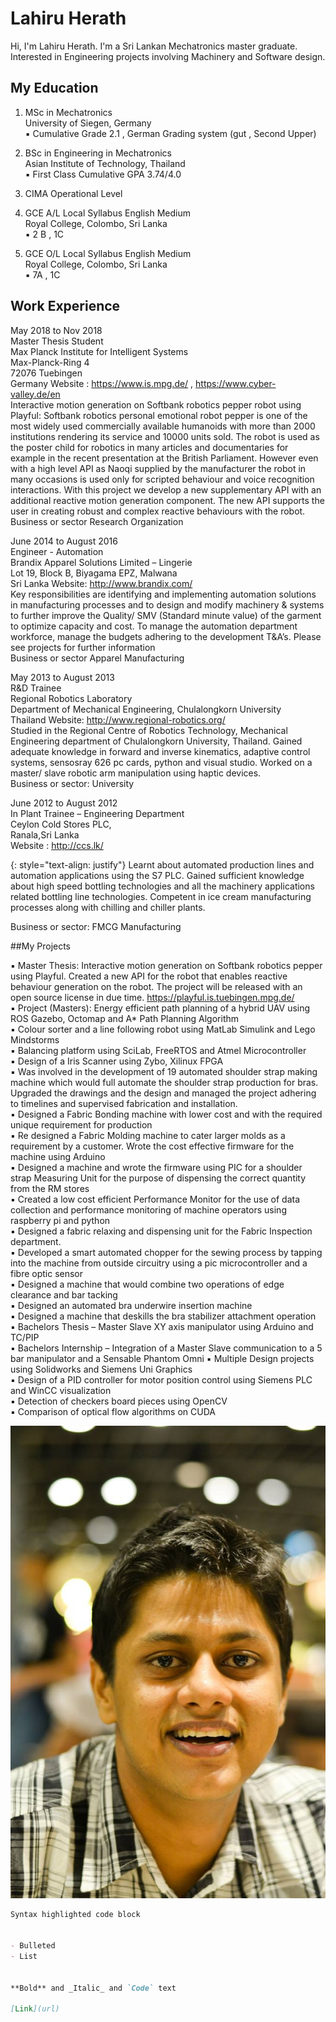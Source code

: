 # Lahiru Herath

Hi, I'm Lahiru Herath. I'm a Sri Lankan Mechatronics master graduate. Interested in Engineering projects involving Machinery and Software design. 


## My Education

1.  MSc in Mechatronics<br/>
    University of Siegen, Germany<br/>
    ▪ Cumulative Grade 2.1 , German Grading system (gut , Second Upper)

2.  BSc in Engineering in Mechatronics<br/>
    Asian Institute of Technology, Thailand<br/>
    ▪ First Class Cumulative GPA 3.74/4.0

3.  CIMA Operational Level

4.  GCE A/L Local Syllabus English Medium<br/>
    Royal College, Colombo, Sri Lanka<br/>
    ▪ 2 B , 1C
    
5.  GCE O/L Local Syllabus English Medium<br/>
    Royal College, Colombo, Sri Lanka<br/>
    ▪ 7A , 1C

## Work Experience 

May 2018 to Nov 2018<br/>
Master Thesis Student<br/>
Max Planck Institute for Intelligent Systems<br/>
Max-Planck-Ring 4<br/>
72076 Tuebingen<br/>
Germany Website : https://www.is.mpg.de/ , https://www.cyber-valley.de/en<br/>
Interactive motion generation on Softbank robotics pepper robot using Playful: Softbank robotics personal emotional robot pepper is one of the most widely used commercially available humanoids with more than 2000 institutions rendering its service and 10000 units sold. The robot is used as the poster child for robotics in many articles and documentaries for example in the recent presentation at the British Parliament. However even with a high level API as Naoqi supplied by the manufacturer the robot in many occasions is used only for scripted behaviour and voice recognition interactions. With this project we develop a new supplementary API with an additional reactive motion generation component. The new API supports the user in creating robust and complex reactive behaviours with the robot.<br/>
Business or sector Research Organization

June 2014 to August 2016<br/>
Engineer - Automation<br/>
Brandix Apparel Solutions Limited – Lingerie<br/>
Lot 19, Block B, Biyagama EPZ, Malwana<br/>
Sri Lanka Website: http://www.brandix.com/<br/>
Key responsibilities are identifying and implementing automation solutions in manufacturing processes and to design and modify machinery & systems to further improve the Quality/ SMV (Standard minute value) of the garment to optimize capacity and cost. To manage the automation department workforce, manage the budgets adhering to the development T&A’s. Please see projects for further information<br/>
Business or sector Apparel Manufacturing

May 2013 to August 2013<br/>
R&D Trainee<br/>
Regional Robotics Laboratory<br/>
Department of Mechanical Engineering, Chulalongkorn University<br/>
Thailand Website: http://www.regional-robotics.org/<br/>
Studied in the Regional Centre of Robotics Technology, Mechanical Engineering department of Chulalongkorn University, Thailand. Gained adequate knowledge in forward and inverse kinematics, adaptive control systems, sensosray 626 pc cards, python and visual studio. Worked on a master/ slave robotic arm manipulation using haptic devices.<br/>
Business or sector: University

June 2012 to August 2012<br/>
In Plant Trainee – Engineering Department<br/>
Ceylon Cold Stores PLC,<br/>
Ranala,Sri Lanka<br/>
Website : http://ccs.lk/<br/>

{: style="text-align: justify"}
Learnt about automated production lines and automation applications using the S7 PLC. Gained sufficient knowledge about high speed bottling technologies and all the machinery applications related bottling line technologies. Competent in ice cream manufacturing processes along with chilling and chiller plants.<br/>

Business or sector: FMCG Manufacturing

##My Projects

▪   Master Thesis: Interactive motion generation on Softbank robotics pepper using Playful. Created a new API for the robot that enables reactive behaviour generation on the robot. The project will be released with an open source license in due time. https://playful.is.tuebingen.mpg.de/<br/>
▪   Project (Masters): Energy efficient path planning of a hybrid UAV using ROS Gazebo, Octomap and A* Path Planning Algorithm<br/>
▪   Colour sorter and a line following robot using MatLab Simulink and Lego Mindstorms<br/>
▪   Balancing platform using SciLab, FreeRTOS and Atmel Microcontroller<br/>
▪   Design of a Iris Scanner using Zybo, Xilinux FPGA<br/>
▪   Was involved in the development of 19 automated shoulder strap making machine which would full automate the shoulder strap production for bras. Upgraded the drawings and the design and managed the project adhering to timelines and supervised fabrication and installation.<br/>
▪   Designed a Fabric Bonding machine with lower cost and with the required unique requirement for production<br/>
▪   Re designed a Fabric Molding machine to cater larger molds as a requirement by a customer. Wrote the cost effective firmware for the machine using Arduino<br/>
▪   Designed a machine and wrote the firmware using PIC for a shoulder strap Measuring Unit for the purpose of dispensing the correct quantity from the RM stores<br/>
▪   Created a low cost efficient Performance Monitor for the use of data collection and performance monitoring of machine operators using raspberry pi and python<br/>
▪   Designed a fabric relaxing and dispensing unit for the Fabric Inspection department.<br/>
▪   Developed a smart automated chopper for the sewing process by tapping into the machine from outside circuitry using a pic microcontroller and a fibre optic sensor<br/>
▪   Designed a machine that would combine two operations of edge clearance and bar tacking<br/>
▪   Designed an automated bra underwire insertion machine<br/>
▪   Designed a machine that deskills the bra stabilizer attachment operation<br/>
▪   Bachelors Thesis – Master Slave XY axis manipulator using Arduino and TC/PIP<br/>
▪   Bachelors Internship – Integration of a Master Slave communication to a 5 bar manipulator and a Sensable Phantom Omni
▪   Multiple Design projects using Solidworks and Siemens Uni Graphics<br/>
▪   Design of a PID controller for motor position control using Siemens PLC and WinCC visualization<br/>
▪   Detection of checkers board pieces using OpenCV<br/>
▪   Comparison of optical flow algorithms on CUDA<br/>


![profile_picture](https://github.com/lahiruherath/lahiruherath.github.io/blob/master/pictures/profile_picture.jpg)

```markdown
Syntax highlighted code block


- Bulleted
- List


**Bold** and _Italic_ and `Code` text

[Link](url) 

```



